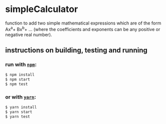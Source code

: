 # simpleCalculator

function to add two simple mathematical expressions which are of the form
Ax<sup>a</sup>+ Bx<sup>b</sup>+ … (where the coefficients and exponents can be any positive or negative real
number). 


 ## instructions on building, testing and running
 
 ### run with <a href="https://www.npmjs.com/" rel="nofollow"><code>npm</code></a>: 


```sh
$ npm install
$ npm start
$ npm test
```

### or with <a href="https://yarnpkg.com/" rel="nofollow"><code>yarn</code></a>:

```sh
$ yarn install
$ yarn start
$ yarn test
```



